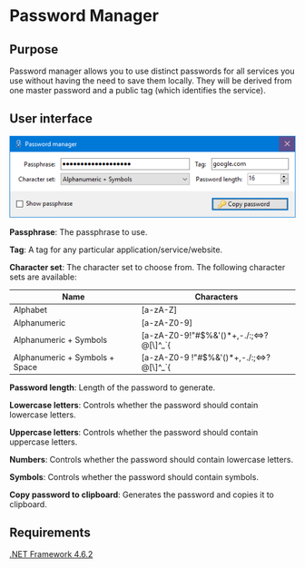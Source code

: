 # Password Manager
## Purpose
Password manager allows you to use distinct passwords for all services you use without having the need to save them locally.
They will be derived from one master password and a public tag (which identifies the service).

## User interface
![Main Window](main_window.png)

**Passphrase**: The passphrase to use.

**Tag**: A tag for any particular application/service/website.

**Character set**: The character set to choose from. The following character sets are available:

| Name                           | Characters                                      |
| ------------------------------ | ----------------------------------------------- |
| Alphabet                       | [a-zA-Z]                                        |
| Alphanumeric                   | [a-zA-Z0-9]                                     |
| Alphanumeric + Symbols         | [a-zA-Z0-9!\"#$%&\'()*+,-./:;<=>?@[\\]^_`{|}~]  |
| Alphanumeric + Symbols + Space | [a-zA-Z0-9 !\"#$%&\'()*+,-./:;<=>?@[\\]^_`{|}~] |

**Password length**: Length of the password to generate.

**Lowercase letters**: Controls whether the password should contain lowercase letters.

**Uppercase letters**: Controls whether the password should contain uppercase letters.

**Numbers**: Controls whether the password should contain lowercase letters.

**Symbols**: Controls whether the password should contain symbols.

**Copy password to clipboard**: Generates the password and copies it to clipboard.

## Requirements
[.NET Framework 4.6.2](https://www.microsoft.com/en-us/download/details.aspx?id=53345)
